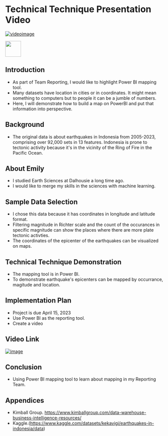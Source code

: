 # Technical Technique Presentation Video

[![videoimage](https://github.com/ekysss/Capstone2024/assets/148264582/97c2f441-522a-413c-a622-fe91ee093d3d)](https://youtu.be/l-USlA93QK8)


<img src="https://github.com/ekysss/Capstone2024/assets/148264582/d48b0480-6126-48c3-91e2-2eba869d66e6" width="50" height="50"> 

## Introduction
- As part of Team Reporting, I would like to highlight Power BI mapping tool.
- Many datasets have location in cities or in coordinates. It might mean something to computers but to people it can be a jumble of numbers.
- Here, I will demonstrate how to build a map on PowerBI and put that information into perspective.

## Background
- The original data is about earthquakes in Indonesia from 2005-2023, comprising over 92,000 sets in 13 features. Indonesia is prone to tectonic activity because it's in the vicinity of the Ring of Fire in the Pacific Ocean.
  
## About Emily
- I studied Earth Sciences at Dalhousie a long time ago.
- I would like to merge my skills in the sciences with machine learning.

## Sample Data Selection
- I chose this data because it has coordinates in longitude and latitude format.
- Filtering magnitude in Richter scale and the count of the occurances in specific magnitude can show the places where there are more plate tectonic activties.
- The coordinates of the epicenter of the earthquakes can be visualized on maps.

## Technical Technique Demonstration
- The mapping tool is in Power BI.
- To demonstrate earthquake's epicenters can be mapped by occurrance, magitude and location.

## Implementation Plan
- Project is due April 15, 2023
- Use Power BI as the reporting tool.
- Create a video
  
## Video Link
[![image](https://github.com/ekysss/Capstone2024/assets/148264582/97c2f441-522a-413c-a622-fe91ee093d3d)](https://youtu.be/l-USlA93QK8)

## Conclusion
- Using Power BI mapping tool to learn about mapping in my Reporting Team.

## Appendices
- Kimball Group. https://www.kimballgroup.com/data-warehouse-business-intelligence-resources/
- Kaggle.(https://www.kaggle.com/datasets/kekavigi/earthquakes-in-indonesia/data)
